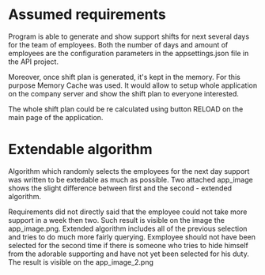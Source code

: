 # Assumed requirements

Program is able to generate and show support shifts for next several days for the team of employees. Both the number of days and amount of employees are the configuration parameters in the appsettings.json file in the API project.

Moreover, once shift plan is generated, it's kept in the memory. For this purpose Memory Cache was used. It would allow to setup whole application on the company server and show the shift plan to everyone interested. 

The whole shift plan could be re calculated using button RELOAD on the main page of the application. 


# Extendable algorithm

Algorithm which randomly selects the employees for the next day support was written to be extedable as much as possible. Two attached app_image shows the slight difference between first and the second - extended algorithm. 

Requirements did not directly said that the employee could not take more support in a week then two. Such result is visible on the image the app_image.png. Extended algorithm includes all of the previous selection and tries to do much more fairly querying. Exmployee should not have been selected for the second time if there is someone who tries to hide himself from the adorable supporting and have not yet been selected for his duty. The result is visible on the app_image_2.png